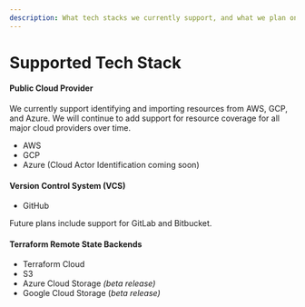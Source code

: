 ```yaml
---
description: What tech stacks we currently support, and what we plan on supporting soon.
---
```


# Supported Tech Stack

#### Public Cloud Provider <a href="#public-cloud-provider" id="public-cloud-provider"></a>

We currently support identifying and importing resources from AWS, GCP, and Azure. We will continue to add support for resource coverage for all major cloud providers over time.

* AWS
* GCP
* Azure (Cloud Actor Identification coming soon)

#### Version Control System (VCS) <a href="#version-control-system-vcs" id="version-control-system-vcs"></a>

* GitHub

Future plans include support for GitLab and Bitbucket.

#### Terraform Remote State Backends <a href="#terraform-remote-state-backends" id="terraform-remote-state-backends"></a>

* Terraform Cloud
* S3
* Azure Cloud Storage _(beta release)_
* Google Cloud Storage (_beta release)_
